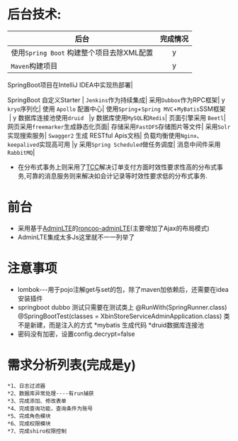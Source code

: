 # 后台技术:

|后台|完成情况|
|----|:----:|
使用`Spring Boot` 构建整个项目去除XML配置| y
`Maven`构建项目 | y

SpringBoot项目在IntelliJ IDEA中实现热部署|

SpringBoot 自定义Starter |
`Jenkins`作为持续集成|
 采用`Dubbox`作为RPC框架|  y
`kryo`序列化|
使用 `Apollo` 配置中心|
使用`Spring`+`Spring MVC`+`MyBatis`SSM框架  | y
数据库连接池使用`druid`    |y
数据库使用`MySQL`和`Redis`|
页面引擎采用 `Beetl`|
网页采用`freemarker`生成静态化页面|
存储采用`FastDFS`存储图片等文件|
采用`Solr`实现搜索服务|
`Swagger2` 生成 RESTful Apis文档|
 负载均衡使用`Nginx`、`keepalived`实现高可用  |y
采用`Spring Scheduled`做任务调度|
消息中间件采用`RabbitMQ`|

- 在分布式事务上则采用了[TCC](https://github.com/changmingxie/tcc-transaction)解决订单支付方面时效性要求性高的分布式事务,可靠的消息服务则来解决如会计记录等时效性要求低的分布式事务.

# 前台
+ 采用基于[AdminLTE](https://github.com/almasaeed2010/AdminLTE)的[roncoo-adminLTE](https://github.com/roncoo/roncoo-adminLTE)(主要增加了Ajax的布局模式)
+ AdminLTE集成太多Js这里就不一一列举了

# 注意事项
+ lombok---用于pojo注解get与set的包，除了maven加依赖后，还需要在idea安装插件
+ springboot dubbo 测试只需要在测试类上
	@RunWith(SpringRunner.class)
	@SpringBootTest(classes = XbinStoreServiceAdminApplication.class)
	类不是新建，而是注入的方式
       *mybatis 生成代码
       *druid数据库连接池
+ 密码没有加密，设置config.decrypt=false
	
# 需求分析列表(完成是y)
	*1、日志过滤器
	*2、数据库异常处理----有run捕获
	*3、完成添加、修改表单
	*4、完成查询功能，查询条件为账号
	*5、完成角色模块
	*6、完成权限模块
	*7、完成shiro权限控制
